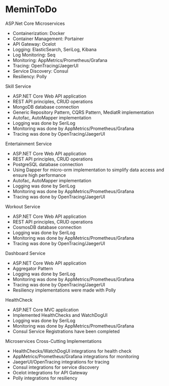 # MeminToDo
ASP.Net Core Microservices

- Containerization: Docker
- Container Management: Portainer
- API Gateway: Ocelot
- Logging: ElasticSearch, SeriLog, Kibana
- Log Monitoring: Seq
- Monitoring: AppMetrics/Prometheus/Grafana
- Tracing: OpenTracing/JaegerUI
- Service Discovery: Consul
- Resiliency: Polly

Skill Service
- ASP.NET Core Web API application
- REST API principles, CRUD operations
- MongoDB database connection
- Generic Repository Pattern, CQRS Pattern, MediatR implementation
- Autofac, AutoMapper implementation
- Logging was done by SeriLog
- Monitoring was done by AppMetrics/Prometheus/Grafana
- Tracing was done by OpenTracing/JaegerUI

Entertainment Service
- ASP.NET Core Web API application
- REST API principles, CRUD operations
- PostgreSQL database connection
- Using Dapper for micro-orm implementation to simplify data access and ensure high performance
- Autofac, AutoMapper implementation
- Logging was done by SeriLog
- Monitoring was done by AppMetrics/Prometheus/Grafana
- Tracing was done by OpenTracing/JaegerUI

Workout Service
- ASP.NET Core Web API application
- REST API principles, CRUD operations
- CosmosDB database connection
- Logging was done by SeriLog
- Monitoring was done by AppMetrics/Prometheus/Grafana
- Tracing was done by OpenTracing/JaegerUI

Dashboard Service
- ASP.NET Core Web API application
- Aggregator Pattern
- Logging was done by SeriLog
- Monitoring was done by AppMetrics/Prometheus/Grafana
- Tracing was done by OpenTracing/JaegerUI
- Resiliency implementations were made with Polly
  
HealthCheck
- ASP.NET Core MVC application
- Implemented HealthChecks and WatchDogUI
- Logging was done by SeriLog
- Monitoring was done by AppMetrics/Prometheus/Grafana
- Consul Service Registrations have been completed
  
Microservices Cross-Cutting Implementations
- HealthChecks/WatchDogUI integrations for health check
- AppMetrics/Prometheus/Grafana integrations for monitoring
- JaegerUI/OpenTracing integrations for tracing
- Consul integrations for service discovery
- Ocelot integrations for API Gateway
- Polly integrations for resiliency
